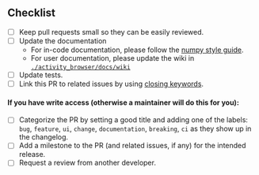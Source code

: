 <!--
Thank you for your pull request. 
Please provide a description above and review the checklist below.

Contributors guide: ./CONTRIBUTING.md
-->

## Checklist
<!--
Remove items that do not apply. 
For completed items, change [ ] to [x] or you can click the checkboxes once your pull-request is published.
-->

- [ ] Keep pull requests small so they can be easily reviewed.
- [ ] Update the documentation
  - For in-code documentation, please follow the [numpy style guide](https://numpydoc.readthedocs.io/en/latest/format.html).
  - For user documentation, please update the wiki in 
    [`./activity_browser/docs/wiki`](https://github.com/LCA-ActivityBrowser/activity-browser/tree/main/activity_browser/docs/wiki)
- [ ] Update tests.
- [ ] Link this PR to related issues by using [closing keywords](https://docs.github.com/en/issues/tracking-your-work-with-issues/linking-a-pull-request-to-an-issue).

#### If you have write access (otherwise a maintainer will do this for you):
- [ ] Categorize the PR by setting a good title and adding one of the labels:
      `bug`, `feature`, `ui`, `change`, `documentation`, `breaking`, `ci`
      as they show up in the changelog.
- [ ] Add a milestone to the PR (and related issues, if any) for the intended release.
- [ ] Request a review from another developer.

<!--
NOTE: these things are not required to open a PR and can be done afterwards,
while the PR is open.
-->
